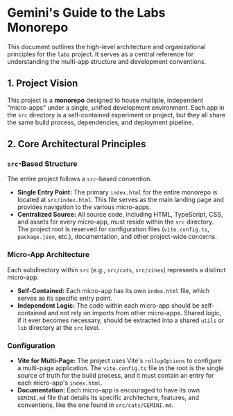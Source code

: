 # Gemini's Guide to the Labs Monorepo

This document outlines the high-level architecture and organizational principles for the `labs` project. It serves as a central reference for understanding the multi-app structure and development conventions.

## 1. Project Vision

This project is a **monorepo** designed to house multiple, independent "micro-apps" under a single, unified development environment. Each app in the `src` directory is a self-contained experiment or project, but they all share the same build process, dependencies, and deployment pipeline.

## 2. Core Architectural Principles

### `src`-Based Structure
The entire project follows a `src`-based convention.
-   **Single Entry Point:** The primary `index.html` for the entire monorepo is located at `src/index.html`. This file serves as the main landing page and provides navigation to the various micro-apps.
-   **Centralized Source:** All source code, including HTML, TypeScript, CSS, and assets for every micro-app, must reside within the `src` directory. The project root is reserved for configuration files (`vite.config.ts`, `package.json`, etc.), documentation, and other project-wide concerns.

### Micro-App Architecture
Each subdirectory within `src` (e.g., `src/cats`, `src/zines`) represents a distinct micro-app.
-   **Self-Contained:** Each micro-app has its own `index.html` file, which serves as its specific entry point.
-   **Independent Logic:** The code within each micro-app should be self-contained and not rely on imports from other micro-apps. Shared logic, if it ever becomes necessary, should be extracted into a shared `utils` or `lib` directory at the `src` level.

### Configuration
-   **Vite for Multi-Page:** The project uses Vite's `rollupOptions` to configure a multi-page application. The `vite.config.ts` file in the root is the single source of truth for the build process, and it must contain an entry for each micro-app's `index.html`.
-   **Documentation:** Each micro-app is encouraged to have its own `GEMINI.md` file that details its specific architecture, features, and conventions, like the one found in `src/cats/GEMINI.md`. 